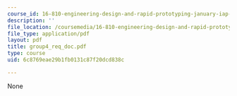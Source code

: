 ```yaml
---
course_id: 16-810-engineering-design-and-rapid-prototyping-january-iap-2005
description: ''
file_location: /coursemedia/16-810-engineering-design-and-rapid-prototyping-january-iap-2005/6c8769eae29b1fb0131c87f20dcd838c_group4_req_doc.pdf
file_type: application/pdf
layout: pdf
title: group4_req_doc.pdf
type: course
uid: 6c8769eae29b1fb0131c87f20dcd838c

---
```

None